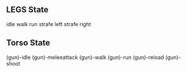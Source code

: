
## LEGS State

idle
walk
run
strafe left
strafe right


## Torso State

(gun)-idle
(gun)-meleeattack
(gun)-walk
(gun)-run
(gun)-reload
(gun)-shoot
